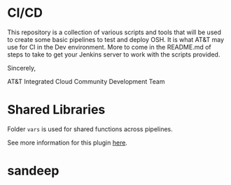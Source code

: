 # CI/CD

This repository is a collection of various scripts and tools that will be used to create some basic pipelines to test and deploy OSH. It is what AT&T may use for CI in the Dev environment.  More to come in the README.md of steps to take to get your Jenkins server to work with the scripts provided.

Sincerely,

AT&T Integrated Cloud Community Development Team


# Shared Libraries

Folder `vars` is used for shared functions across pipelines.

See more information for this plugin [here](https://jenkins.io/doc/book/pipeline/shared-libraries).

# sandeep
